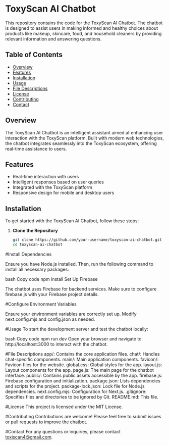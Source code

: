 # ToxyScan AI Chatbot

This repository contains the code for the ToxyScan AI Chatbot. The chatbot is designed to assist users in making informed and healthy choices about products like makeup, skincare, food, and household cleaners by providing relevant information and answering questions.

## Table of Contents

- [Overview](#overview)
- [Features](#features)
- [Installation](#installation)
- [Usage](#usage)
- [File Descriptions](#file-descriptions)
- [License](#license)
- [Contributing](#contributing)
- [Contact](#contact)

## Overview

The ToxyScan AI Chatbot is an intelligent assistant aimed at enhancing user interaction with the ToxyScan platform. Built with modern web technologies, the chatbot integrates seamlessly into the ToxyScan ecosystem, offering real-time assistance to users.

## Features

- Real-time interaction with users
- Intelligent responses based on user queries
- Integrated with the ToxyScan platform
- Responsive design for mobile and desktop users

## Installation

To get started with the ToxyScan AI Chatbot, follow these steps:

1. **Clone the Repository**

   ```bash
   git clone https://github.com/your-username/toxyscan-ai-chatbot.git
   cd toxyscan-ai-chatbot
#Install Dependencies

Ensure you have Node.js installed. Then, run the following command to install all necessary packages:

bash
Copy code
npm install
Set Up Firebase

The chatbot uses Firebase for backend services. Make sure to configure firebase.js with your Firebase project details.

#Configure Environment Variables

Ensure your environment variables are correctly set up. Modify next.config.mjs and config.json as needed.

#Usage
To start the development server and test the chatbot locally:

bash
Copy code
npm run dev
Open your browser and navigate to http://localhost:3000 to interact with the chatbot.

#File Descriptions
app/: Contains the core application files.
chat/: Handles chat-specific components.
main/: Main application components.
favicon/: Favicon files for the website.
global.css: Global styles for the app.
layout.js: Layout components for the app.
page.js: The main page for the chatbot interface.
public/: Contains public assets accessible by the app.
firebase.js: Firebase configuration and initialization.
package.json: Lists dependencies and scripts for the project.
package-lock.json: Lock file for Node.js dependencies.
next.config.mjs: Configuration for Next.js.
.gitignore: Specifies files and directories to be ignored by Git.
README.md: This file.

#License
This project is licensed under the MIT License.

#Contributing
Contributions are welcome! Please feel free to submit issues or pull requests to improve the chatbot.

#Contact
For any questions or inquiries, please contact toxiscan4@gmail.com.

